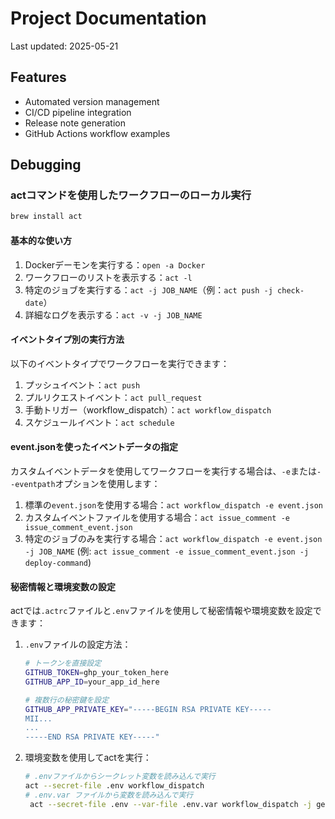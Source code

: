 # Project Documentation

Last updated: 2025-05-21

## Features
- Automated version management
- CI/CD pipeline integration
- Release note generation
- GitHub Actions workflow examples

## Debugging

### actコマンドを使用したワークフローのローカル実行

```bash
brew install act
```

#### 基本的な使い方
1. Dockerデーモンを実行する：`open -a Docker`
2. ワークフローのリストを表示する：`act -l`
3. 特定のジョブを実行する：`act -j JOB_NAME`（例：`act push -j check-date`）
4. 詳細なログを表示する：`act -v -j JOB_NAME`

#### イベントタイプ別の実行方法

以下のイベントタイプでワークフローを実行できます：

1. プッシュイベント：`act push`
2. プルリクエストイベント：`act pull_request`
3. 手動トリガー（workflow_dispatch）：`act workflow_dispatch`
4. スケジュールイベント：`act schedule`

#### event.jsonを使ったイベントデータの指定

カスタムイベントデータを使用してワークフローを実行する場合は、`-e`または`--eventpath`オプションを使用します：

1. 標準の`event.json`を使用する場合：`act workflow_dispatch -e event.json`
2. カスタムイベントファイルを使用する場合：`act issue_comment -e issue_comment_event.json`
3. 特定のジョブのみを実行する場合：`act workflow_dispatch -e event.json -j JOB_NAME` (例: `act issue_comment -e issue_comment_event.json -j deploy-command`)

#### 秘密情報と環境変数の設定

actでは`.actrc`ファイルと`.env`ファイルを使用して秘密情報や環境変数を設定できます：

1. `.env`ファイルの設定方法：
   ```bash
   # トークンを直接設定
   GITHUB_TOKEN=ghp_your_token_here
   GITHUB_APP_ID=your_app_id_here

   # 複数行の秘密鍵を設定
   GITHUB_APP_PRIVATE_KEY="-----BEGIN RSA PRIVATE KEY-----
   MII...
   ...
   -----END RSA PRIVATE KEY-----"
   ```

2. 環境変数を使用してactを実行：
   ```bash
   # .envファイルからシークレット変数を読み込んで実行
   act --secret-file .env workflow_dispatch
   # .env.var ファイルから変数を読み込んで実行
    act --secret-file .env --var-file .env.var workflow_dispatch -j generate-token -s GITHUB_TOKEN="$(gh auth token)"
   ```
